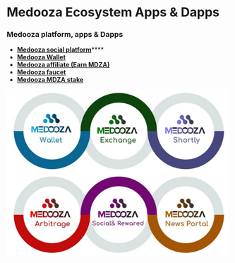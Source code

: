 # Medooza Ecosystem Apps & Dapps

### Medooza platform, apps & Dapps

* [**Medooza social platform**](https://play.google.com/store/apps/details?id=com.medooza.social\_app)****
* ****[**Medooza Wallet**](../guides/medooza-wallet-platform-guide/)****
* ****[**Medooza affiliate (Earn MDZA)**](https://ref.medooza.network)****
* ****[**Medooza faucet**](https://faucet.medooza.network)****
* ****[**Medooza MDZA stake**](https://stake.medooza.network)****

![](../.gitbook/assets/medooza-ecosystem.jpg)
